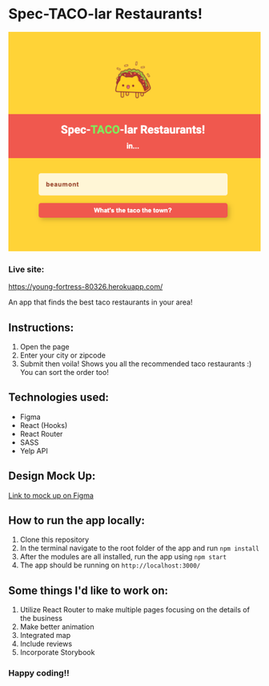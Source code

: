 # Spec-TACO-lar Restaurants!

<img src="./src/assets/preview.png" alt="preview of the app">

### Live site:

<a href="https://young-fortress-80326.herokuapp.com/">https://young-fortress-80326.herokuapp.com/</a>

An app that finds the best taco restaurants in your area!

## Instructions:

1. Open the page
2. Enter your city or zipcode
3. Submit then voila! Shows you all the recommended taco restaurants :) You can sort the order too!

## Technologies used:

- Figma
- React (Hooks)
- React Router
- SASS
- Yelp API

## Design Mock Up:

<a href="https://www.figma.com/file/TXLRo7iMu7LC4LpRAcgXZ6/SpecTACOlar-Restaurants">Link to mock up on Figma</a>

## How to run the app locally:

1. Clone this repository
2. In the terminal navigate to the root folder of the app and run `npm install`
3. After the modules are all installed, run the app using `npm start`
4. The app should be running on `http://localhost:3000/`

## Some things I'd like to work on:

1. Utilize React Router to make multiple pages focusing on the details of the business
2. Make better animation
3. Integrated map
4. Include reviews
5. Incorporate Storybook

### Happy coding!!
